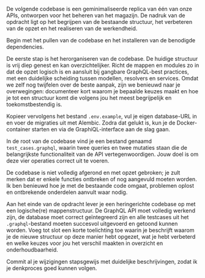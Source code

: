 De volgende codebase is een geminimaliseerde replica van één van onze APIs, ontworpen voor het beheren van het magazijn. De nadruk van de opdracht ligt op het begrijpen van de bestaande structuur, het verbeteren van de opzet en het realiseren van de werkendheid.

Begin met het pullen van de codebase en het installeren van de benodigde dependencies.

De eerste stap is het herorganiseren van de codebase. De huidige structuur is vrij diep genest en kan overzichtelijker. Richt de mappen en modules zo in dat de opzet logisch is en aansluit bij gangbare GraphQL-best practices, met een duidelijke scheiding tussen modellen, resolvers en services. Omdat we zelf nog twijfelen over de beste aanpak, zijn we benieuwd naar je overwegingen: documenteer kort waarom je bepaalde keuzes maakt en hoe je tot een structuur komt die volgens jou het meest begrijpelijk en toekomstbestendig is.

Kopieer vervolgens het bestand `.env.example`, vul je eigen database-URL in en voer de migraties uit met Alembic. Zodra dat gelukt is, kun je de Docker-container starten en via de GraphiQL-interface aan de slag gaan.

In de root van de codebase vind je een bestand genaamd `test_cases.graphql`, waarin twee queries en twee mutaties staan die de belangrijkste functionaliteit van de API vertegenwoordigen. Jouw doel is om deze vier operaties correct uit te voeren.

De codebase is niet volledig afgerond en met opzet gebroken; je zult merken dat er enkele functies ontbreken of nog aangevuld moeten worden. Ik ben benieuwd hoe je met de bestaande code omgaat, problemen oplost en ontbrekende onderdelen aanvult waar nodig.

Aan het einde van de opdracht lever je een heringerichte codebase op met een logische(re) mappenstructuur. De GraphQL API moet volledig werkend zijn, de database moet correct geïntegreerd zijn en alle testcases uit het `.graphql`-bestand moeten succesvol uitgevoerd en getoond kunnen worden. Voeg tot slot een korte toelichting toe waarin je beschrijft waarom je de nieuwe structuur op deze manier hebt opgezet, wat je hebt verbeterd en welke keuzes voor jou het verschil maakten in overzicht en onderhoudbaarheid.

Commit al je wijzigingen stapsgewijs met duidelijke beschrijvingen, zodat ik je denkproces goed kunnen volgen.